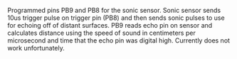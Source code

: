 Programmed pins PB9 and PB8 for the sonic sensor. Sonic sensor sends 10us trigger pulse on trigger pin (PB8) and then sends sonic pulses to use for echoing off of distant 
surfaces. PB9 reads echo pin on sensor and calculates distance using the speed of sound in centimeters per microsecond and time that the echo pin was digital high. Currently does 
not work unfortunately. 
